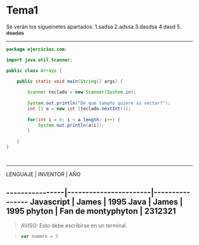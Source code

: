# Tema1

Se verán los sigueinetes apartados:
1.sadsa
2.adssa
3.dasdsa
4.dasd
5. ~~dsadas~~


---



```java
package ejercicios.com;

import java.util.Scanner;

public class Arrays {

	public static void main(String[] args) {
		
		Scanner teclado = new Scanner(System.in);
	
		System.out.println("De que tamaño quiere su vector?");
		int [] a = new int [teclado.nextInt()];
		
		for(int i = 0; i < a.length; i++) {
			System.out.println(a[i]);
		}
	
	}	
}




```


---

LENGUAJE	|	INVENTOR	|	AÑO

----------------|-----------------------|----------------
Javascript      | James			| 1995
Java     	| James			| 1995
phyton     	| Fan de montyphyton	| 2312321
---






> AVISO: Esto debe escribirse en un terminal.


>```javascript
>var numero = 5
>```
